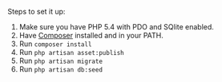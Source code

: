 Steps to set it up:

1. Make sure you have PHP 5.4 with PDO and SQlite enabled.
2. Have [Composer](getcomposer.org) installed and in your PATH.
3. Run ```composer install``` 
4. Run ```php artisan asset:publish```
5. Run ```php artisan migrate```
6. Run ```php artisan db:seed```
